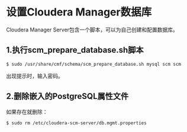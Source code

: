 设置Cloudera Manager数据库
================================================================================
Cloudera Manager Server包含一个脚本，可以为自己创建和配置数据库。

## 1.执行scm_prepare_database.sh脚本
```shell
$ sudo /usr/share/cmf/schema/scm_prepare_database.sh mysql scm scm
```
出现提示时，输入密码。


## 2.删除嵌入的PostgreSQL属性文件
如果存在就删除：
```shell
$ sudo rm /etc/cloudera-scm-server/db.mgmt.properties
```

